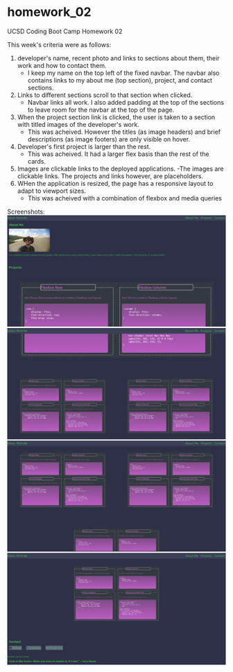 # homework_02
UCSD Coding Boot Camp Homework 02

This week's criteria were as follows:

1. developer's name, recent photo and links to sections about them, their work and how to contact them. 
    - I keep my name on the top left of the fixed navbar. The navbar also contains links to my about me (top section), project, and contact sections.
2. Links to different sections scroll to that section when clicked.
    - Navbar links all work. I also added padding at the top of the sections to leave room for the navbar at the top of the page.
3. When the project section link is clicked, the user is taken to a section with titled images of the developer's work.
    - This was acheived. However the titles (as image headers) and brief descriptions (as image footers) are only visible on hover.
4. Developer's first project is larger than the rest.
    - This was acheived. It had a larger flex basis than the rest of the cards. 
5. Images are clickable links to the deployed applications.
    -The images are clickable links. The projects and links however, are placeholders.
6. WHen the application is resized, the page has a responsive layout to adapt to viewport sizes.
    - This was acheived with a combination of flexbox and media queries

Screenshots:
![ScreenShot](./images/screenshot-01.png)
![ScreenShot](./images/screenshot-02.png)
![ScreenShot](./images/screenshot-03.png)
![ScreenShot](./images/screenshot-04.png)